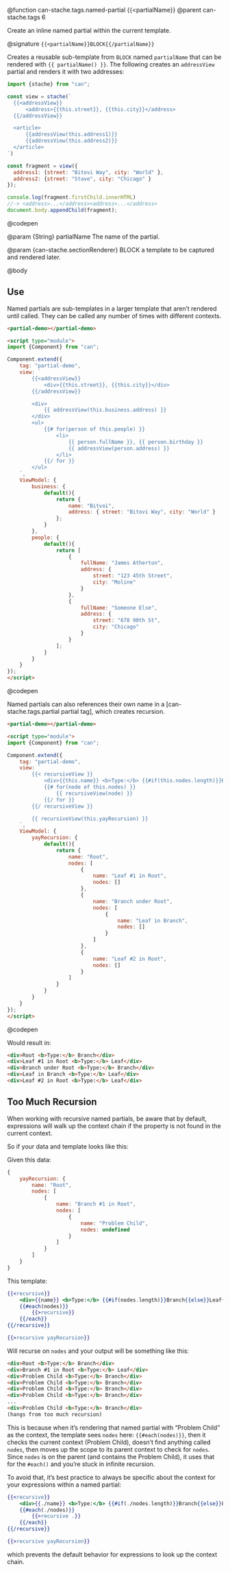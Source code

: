 @function can-stache.tags.named-partial {{<partialName}}
@parent can-stache.tags 6

Create an inline named partial within the current template.

@signature `{{<partialName}}BLOCK{{/partialName}}`

  Creates a reusable sub-template from `BLOCK` named `partialName` that can be rendered
  with `{{ partialName() }}`. The following creates an `addressView` partial and
  renders it with two addresses:

  ```js
  import {stache} from "can";

  const view = stache(`
  	{{<addressView}}
  		<address>{{this.street}}, {{this.city}}</address>
  	{{/addressView}}

  	<article>
  		{{addressView(this.address1)}}
  		{{addressView(this.address2)}}
  	</article>
  `)

  const fragment = view({
  	address1: {street: "Bitovi Way", city: "World" },
  	address2: {street: "Stave", city: "Chicago" }
  });

  console.log(fragment.firstChild.innerHTML)
  //-> <address>...</address><address>...</address>
  document.body.appendChild(fragment);
  ```
  @codepen

  @param {String} partialName The name of the partial.   

  @param {can-stache.sectionRenderer} BLOCK a template to be captured and rendered later.



@body

## Use

Named partials are sub-templates in a larger template that aren’t rendered until called. They can be called any number of times with different contexts.

```html
<partial-demo></partial-demo>

<script type="module">
import {Component} from "can";

Component.extend({
	tag: "partial-demo",
	view: `
		{{<addressView}}
			<div>{{this.street}}, {{this.city}}</div>
		{{/addressView}}

		<div>
			{{ addressView(this.business.address) }}
		</div>
		<ul>
			{{# for(person of this.people) }}
				<li>
					{{ person.fullName }}, {{ person.birthday }}
					{{ addressView(person.address) }}
				</li>
			{{/ for }}
		</ul>
	`,
	ViewModel: {
		business: {
			default(){
				return {
					name: "Bitvoi",
					address: { street: "Bitovi Way", city: "World" }
				};
			}
		},
		people: {
			default(){
				return [
					{
						fullName: "James Atherton",
						address: {
							street: "123 45th Street",
							city: "Moline"
						}
					},
					{
						fullName: "Someone Else",
						address: {
							street: "678 90th St",
							city: "Chicago"
						}
					}
				];
			}
		}
	}
});
</script>
```
@codepen

Named partials can also references their own name in a [can-stache.tags.partial partial tag], which creates recursion.

```html
<partial-demo></partial-demo>

<script type="module">
import {Component} from "can";

Component.extend({
	tag: "partial-demo",
	view: `
		{{< recursiveView }}
			<div>{{this.name}} <b>Type:</b> {{#if(this.nodes.length)}}Branch{{else}}Leaf{{/if}}</div>
			{{# for(node of this.nodes) }}
				{{ recursiveView(node) }}
			{{/ for }}
		{{/ recursiveView }}

		{{ recursiveView(this.yayRecursion) }}
	`,
	ViewModel: {
		yayRecursion: {
			default(){
				return {
					name: "Root",
					nodes: [
						{
							name: "Leaf #1 in Root",
							nodes: []
						},
						{
							name: "Branch under Root",
							nodes: [
								{
									name: "Leaf in Branch",
									nodes: []
								}
							]
						},
						{
							name: "Leaf #2 in Root",
							nodes: []
						}
					]
				}
			}
		}
	}
});
</script>
```
@codepen



Would result in:

```html
<div>Root <b>Type:</b> Branch</div>
<div>Leaf #1 in Root <b>Type:</b> Leaf</div>
<div>Branch under Root <b>Type:</b> Branch</div>
<div>Leaf in Branch <b>Type:</b> Leaf</div>
<div>Leaf #2 in Root <b>Type:</b> Leaf</div>
```

## Too Much Recursion

When working with recursive named partials, be aware that by default, expressions will walk up the context chain if the property is not found in the current context.

So if your data and template looks like this:

Given this data:

```js
{
	yayRecursion: {
		name: "Root",
		nodes: [
			{
				name: "Branch #1 in Root",
				nodes: [
					{
						name: "Problem Child",
						nodes: undefined
					}
				]
			}
		]
	}
}
```

This template:

```handlebars
{{<recursive}}
	<div>{{name}} <b>Type:</b> {{#if(nodes.length)}}Branch{{else}}Leaf{{/if}}</div>
	{{#each(nodes)}}
		{{>recursive}}
	{{/each}}
{{/recursive}}

{{>recursive yayRecursion}}
```

Will recurse on `nodes` and your output will be something like this:

```html
<div>Root <b>Type:</b> Branch</div>
<div>Branch #1 in Root <b>Type:</b> Leaf</div>
<div>Problem Child <b>Type:</b> Branch</div>
<div>Problem Child <b>Type:</b> Branch</div>
<div>Problem Child <b>Type:</b> Branch</div>
<div>Problem Child <b>Type:</b> Branch</div>
...
<div>Problem Child <b>Type:</b> Branch</div>
(hangs from too much recursion)
```

This is because when it’s rendering that named partial with “Problem Child” as
the context, the template sees `nodes` here: `{{#each(nodes)}}`, then it checks
the current context (Problem Child), doesn’t find anything called `nodes`, then
moves up the scope to its parent context to check for `nodes`. Since `nodes` is
on the parent (and contains the Problem Child), it uses that for the `#each()`
and you’re stuck in infinite recursion.

To avoid that, it’s best practice to always be specific about the context for your expressions within a named partial:

```handlebars
{{<recursive}}
	<div>{{./name}} <b>Type:</b> {{#if(./nodes.length)}}Branch{{else}}Leaf{{/if}}</div>
	{{#each(./nodes)}}
		{{>recursive .}}
	{{/each}}
{{/recursive}}

{{>recursive yayRecursion}}
```

which prevents the default behavior for expressions to look up the context chain.

